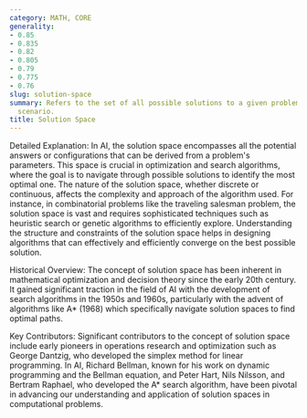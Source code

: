 ```yaml
---
category: MATH, CORE
generality:
- 0.85
- 0.835
- 0.82
- 0.805
- 0.79
- 0.775
- 0.76
slug: solution-space
summary: Refers to the set of all possible solutions to a given problem or decision-making
  scenario.
title: Solution Space
---
```


Detailed Explanation:
In AI, the solution space encompasses all the potential answers or configurations that can be derived from a problem's parameters. This space is crucial in optimization and search algorithms, where the goal is to navigate through possible solutions to identify the most optimal one. The nature of the solution space, whether discrete or continuous, affects the complexity and approach of the algorithm used. For instance, in combinatorial problems like the traveling salesman problem, the solution space is vast and requires sophisticated techniques such as heuristic search or genetic algorithms to efficiently explore. Understanding the structure and constraints of the solution space helps in designing algorithms that can effectively and efficiently converge on the best possible solution.

Historical Overview:
The concept of solution space has been inherent in mathematical optimization and decision theory since the early 20th century. It gained significant traction in the field of AI with the development of search algorithms in the 1950s and 1960s, particularly with the advent of algorithms like A* (1968) which specifically navigate solution spaces to find optimal paths.

Key Contributors:
Significant contributors to the concept of solution space include early pioneers in operations research and optimization such as George Dantzig, who developed the simplex method for linear programming. In AI, Richard Bellman, known for his work on dynamic programming and the Bellman equation, and Peter Hart, Nils Nilsson, and Bertram Raphael, who developed the A* search algorithm, have been pivotal in advancing our understanding and application of solution spaces in computational problems.